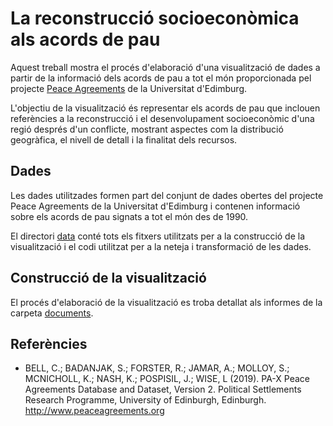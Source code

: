 #  La reconstrucció socioeconòmica als acords de pau

Aquest treball mostra el procés d'elaboració d'una visualització de dades a partir de
la informació dels acords de pau a tot el món proporcionada pel projecte
[Peace Agreements](https://www.peaceagreements.org/) de la Universitat d'Edimburg.

L'objectiu de la visualització és
representar els acords de pau que inclouen referències a la reconstrucció i el
desenvolupament socioeconòmic d'una regió després d'un conflicte, mostrant aspectes
com la distribució geogràfica, el nivell de detall i la finalitat dels recursos.

## Dades

Les dades utilitzades formen part del conjunt de dades obertes del projecte Peace
Agreements de la Universitat d'Edimburg i contenen
informació sobre els acords de pau signats a tot el món des de 1990.

El directori [data](./data) conté tots els fitxers utilitzats per a la construcció de la visualització i el codi utilitzat per a la neteja i transformació de les dades.

## Construcció de la visualització

El procés d'elaboració de la visualització es troba detallat als informes de la carpeta [documents](./documents).


## Referències

* BELL, C.; BADANJAK, S.; FORSTER, R.; JAMAR, A.; MOLLOY, S.;
MCNICHOLL, K.; NASH, K.; POSPISIL, J.; WISE, L (2019). PA-X Peace
Agreements Database and Dataset, Version 2. Political Settlements
Research Programme, University of Edinburgh, Edinburgh.
http://www.peaceagreements.org